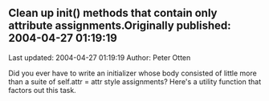 ## Clean up __init__() methods that contain only attribute assignments.Originally published: 2004-04-27 01:19:19 
Last updated: 2004-04-27 01:19:19 
Author: Peter Otten 
 
Did you ever have to write an initializer whose body consisted of little more than a suite of self.attr = attr style assignments? Here's a utility function that factors out this task.